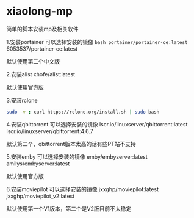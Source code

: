 # xiaolong-mp
简单的脚本安装mp及相关软件

1.安装portainer 可以选择安装的镜像 ```bash portainer/portainer-ce:latest ``` 6053537/portainer-ce:latest
  
  默认使用第二个中文版
  
2.安装alist xhofe/alist:latest
  
  默认使用官方版
  
3.安装rclone 
  ```bash 
  sudo -v ; curl https://rclone.org/install.sh | sudo bash
  ```
  
4.安装qbittorrent 可以选择安装的镜像 lscr.io/linuxserver/qbittorrent:latest lscr.io/linuxserver/qbittorrent:4.6.7
  
  默认第二个，qbittorrent版本太高的话有些PT站不支持
  
5.安装emby 可以选择安装的镜像 emby/embyserver:latest amilys/embyserver:latest

  默认使用官方版

6.安装moviepilot 可以选择安装的镜像 jxxghp/moviepilot:latest jxxghp/moviepilot_v2:latest 

  默认使用第一个V1版本，第二个是V2版目前不太稳定 

